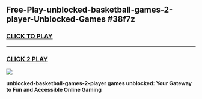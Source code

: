 
## Free-Play-unblocked-basketball-games-2-player-Unblocked-Games #38f7z
<h3>
<a href="https://news.freeplayer.one?title=unblocked-basketball-games-2-player&ref=8M">CLICK TO PLAY</a></h3>
<hr>

<h3>
<a href="https://news.freeplayer.one?title=unblocked-basketball-games-2-player&ref=8M">CLICK 2 PLAY</a>
  
</h3>

<a href="https://news.freeplayer.one?title=unblocked-basketball-games-2-player&ref=8M"><img src="https://clearcache.store/games.png"></a>


**unblocked-basketball-games-2-player games unblocked: Your Gateway to Fun and Accessible Online Gaming**
